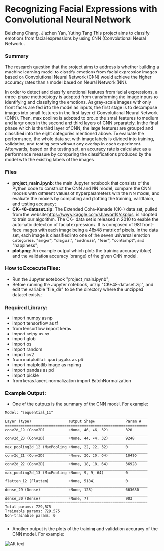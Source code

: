 # Recognizing Facial Expressions with Convolutional Neural Network
Beizheng Chang, Jiachen Yan, Yuting Tang
This project aims to classify emotions from facial expressions by using CNN (Convolutional Neural Network).

### Summary
The research question that the project aims to address is whether building a machine learning model to classify emotions from facial expression images based on Convolutional Neural Network (CNN) would achieve the higher accuracy rates than a model based on Neural Network (NN).

In order to detect and classify emotional features from facial expressions, a three-phase methodology is adopted from transforming the image inputs to identifying and classifying the emotions. As gray-scale images with only front faces are fed into the model as inputs, the first stage is to decompose images into small features in the first layer of Convolutional Neural Network (CNN). Then, max pooling is adopted to group the small features to medium and large ones in the second and third layers of CNN separately. In the final phase which is the third layer of CNN, the large features are grouped and classified into the eight categories mentioned above. To evaluate the performance, the whole data set with image labels is divided into training, validation, and testing sets without any overlap in each experiment. Afterwards, based on the testing set, an accuracy rate is calculated as a performance measure by comparing the classifications produced by the model with the existing labels of the images.


### Files
- **project_main.ipynb**: the main Jupyter notebook that consists of the Python code to construct the CNN and NN model, compare the CNN models with different values of hyperparameters with the NN model, and evaluate the models by computing and plotting the training, validtaion, and testing accuracy;
- **CK+48-dataset.zip**: The Extended Cohn-Kanade (CK+) data set, pulled from the website https://www.kaggle.com/shawon10/ckplus, is adopted to train our algorithm. The CK+ data set is released in 2010 to enable the automatic detection of facial expressions. It is composed of 981 front-face images with each image being a 48x48 matrix of pixels. In the data set, each image is classified into one of the seven universal emotion categories: "anger", "disgust", "sadness", "fear", "contempt", and "happiness";
- **plot.png**: An example output which plots the training accuracy (blue) and the validation accuracy (orange) of the given CNN model.


### How to Excecute Files:
- Run the Jupyter notebook "project_main.ipynb"; 
- Before running the Jupyter notebook, unzip "CK+48-dataset.zip", and edit the variable "file_dir" to be the directory where the unzipped dataset exists;


### Required Library:
- import numpy as np
- import tensorflow as tf
- from tensorflow import keras
- import scipy as sp
- import glob
- import os
- import random
- import cv2
- from matplotlib import pyplot as plt
- import matplotlib.image as mpimg
- import pandas as pd
- import pickle
- from keras.layers.normalization import BatchNormalization


### Example Output:
- One of the outputs is the summary of the CNN model. For example:
````
Model: "sequential_11"
_________________________________________________________________
Layer (type)                 Output Shape              Param #   
=================================================================
conv2d_19 (Conv2D)           (None, 46, 46, 32)        320       
_________________________________________________________________
conv2d_20 (Conv2D)           (None, 44, 44, 32)        9248      
_________________________________________________________________
max_pooling2d_12 (MaxPooling (None, 22, 22, 32)        0         
_________________________________________________________________
conv2d_21 (Conv2D)           (None, 20, 20, 64)        18496     
_________________________________________________________________
conv2d_22 (Conv2D)           (None, 18, 18, 64)        36928     
_________________________________________________________________
max_pooling2d_13 (MaxPooling (None, 9, 9, 64)          0         
_________________________________________________________________
flatten_12 (Flatten)         (None, 5184)              0         
_________________________________________________________________
dense_29 (Dense)             (None, 128)               663680    
_________________________________________________________________
dense_30 (Dense)             (None, 7)                 903       
=================================================================
Total params: 729,575
Trainable params: 729,575
Non-trainable params: 0
_________________________________________________________________
````
- Another output is the plots of the training and validation accuracy of the CNN model. For example:

![Alt text](https://github.com/lauren-tang/emotion-recognition/blob/main/plot.jpg?raw=true "Example Plot")
